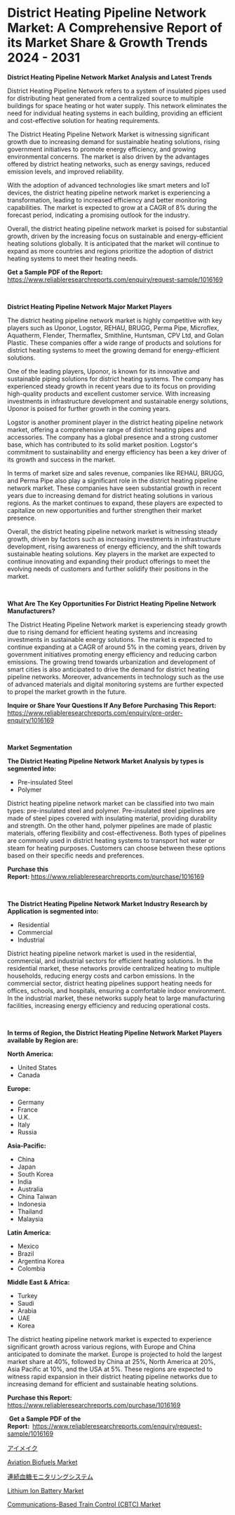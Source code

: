 <p><h1>District Heating Pipeline Network Market: A Comprehensive Report of its Market Share & Growth Trends 2024 - 2031</h1></p><p><strong>District Heating Pipeline Network Market Analysis and Latest Trends</strong></p>
<p><p>District Heating Pipeline Network refers to a system of insulated pipes used for distributing heat generated from a centralized source to multiple buildings for space heating or hot water supply. This network eliminates the need for individual heating systems in each building, providing an efficient and cost-effective solution for heating requirements.</p><p>The District Heating Pipeline Network Market is witnessing significant growth due to increasing demand for sustainable heating solutions, rising government initiatives to promote energy efficiency, and growing environmental concerns. The market is also driven by the advantages offered by district heating networks, such as energy savings, reduced emission levels, and improved reliability.</p><p>With the adoption of advanced technologies like smart meters and IoT devices, the district heating pipeline network market is experiencing a transformation, leading to increased efficiency and better monitoring capabilities. The market is expected to grow at a CAGR of 8% during the forecast period, indicating a promising outlook for the industry.</p><p>Overall, the district heating pipeline network market is poised for substantial growth, driven by the increasing focus on sustainable and energy-efficient heating solutions globally. It is anticipated that the market will continue to expand as more countries and regions prioritize the adoption of district heating systems to meet their heating needs.</p></p>
<p><strong>Get a Sample PDF of the Report:&nbsp;</strong> <a href="https://www.reliableresearchreports.com/enquiry/request-sample/1016169">https://www.reliableresearchreports.com/enquiry/request-sample/1016169</a></p>
<p>&nbsp;</p>
<p><strong>District Heating Pipeline Network Major Market Players</strong></p>
<p><p>The district heating pipeline network market is highly competitive with key players such as Uponor, Logstor, REHAU, BRUGG, Perma Pipe, Microflex, Aquatherm, Flender, Thermaflex, Smithline, Huntsman, CPV Ltd, and Golan Plastic. These companies offer a wide range of products and solutions for district heating systems to meet the growing demand for energy-efficient solutions.</p><p>One of the leading players, Uponor, is known for its innovative and sustainable piping solutions for district heating systems. The company has experienced steady growth in recent years due to its focus on providing high-quality products and excellent customer service. With increasing investments in infrastructure development and sustainable energy solutions, Uponor is poised for further growth in the coming years.</p><p>Logstor is another prominent player in the district heating pipeline network market, offering a comprehensive range of district heating pipes and accessories. The company has a global presence and a strong customer base, which has contributed to its solid market position. Logstor's commitment to sustainability and energy efficiency has been a key driver of its growth and success in the market.</p><p>In terms of market size and sales revenue, companies like REHAU, BRUGG, and Perma Pipe also play a significant role in the district heating pipeline network market. These companies have seen substantial growth in recent years due to increasing demand for district heating solutions in various regions. As the market continues to expand, these players are expected to capitalize on new opportunities and further strengthen their market presence.</p><p>Overall, the district heating pipeline network market is witnessing steady growth, driven by factors such as increasing investments in infrastructure development, rising awareness of energy efficiency, and the shift towards sustainable heating solutions. Key players in the market are expected to continue innovating and expanding their product offerings to meet the evolving needs of customers and further solidify their positions in the market.</p></p>
<p>&nbsp;</p>
<p><strong>What Are The Key Opportunities For District Heating Pipeline Network Manufacturers?</strong></p>
<p><p>The District Heating Pipeline Network market is experiencing steady growth due to rising demand for efficient heating systems and increasing investments in sustainable energy solutions. The market is expected to continue expanding at a CAGR of around 5% in the coming years, driven by government initiatives promoting energy efficiency and reducing carbon emissions. The growing trend towards urbanization and development of smart cities is also anticipated to drive the demand for district heating pipeline networks. Moreover, advancements in technology such as the use of advanced materials and digital monitoring systems are further expected to propel the market growth in the future.</p></p>
<p><strong>Inquire or Share Your Questions If Any Before Purchasing This Report:</strong> <a href="https://www.reliableresearchreports.com/enquiry/pre-order-enquiry/1016169">https://www.reliableresearchreports.com/enquiry/pre-order-enquiry/1016169</a></p>
<p>&nbsp;</p>
<p><strong>Market Segmentation</strong></p>
<p><strong>The District Heating Pipeline Network Market Analysis by types is segmented into:</strong></p>
<p><ul><li>Pre-insulated Steel</li><li>Polymer</li></ul></p>
<p><p>District heating pipeline network market can be classified into two main types: pre-insulated steel and polymer. Pre-insulated steel pipelines are made of steel pipes covered with insulating material, providing durability and strength. On the other hand, polymer pipelines are made of plastic materials, offering flexibility and cost-effectiveness. Both types of pipelines are commonly used in district heating systems to transport hot water or steam for heating purposes. Customers can choose between these options based on their specific needs and preferences.</p></p>
<p><strong>Purchase this Report:&nbsp;</strong><a href="https://www.reliableresearchreports.com/purchase/1016169">https://www.reliableresearchreports.com/purchase/1016169</a></p>
<p>&nbsp;</p>
<p><strong>The District Heating Pipeline Network Market Industry Research by Application is segmented into:</strong></p>
<p><ul><li>Residential</li><li>Commercial</li><li>Industrial</li></ul></p>
<p><p>District heating pipeline network market is used in the residential, commercial, and industrial sectors for efficient heating solutions. In the residential market, these networks provide centralized heating to multiple households, reducing energy costs and carbon emissions. In the commercial sector, district heating pipelines support heating needs for offices, schools, and hospitals, ensuring a comfortable indoor environment. In the industrial market, these networks supply heat to large manufacturing facilities, increasing energy efficiency and reducing operational costs.</p></p>
<p>&nbsp;</p>
<p><strong>In terms of Region, the District Heating Pipeline Network Market Players available by Region are:</strong></p>
<p>
    <p> <strong> North America: </strong>
        <ul>
            <li>United States</li>
            <li>Canada</li>
        </ul>
        </p> 
    <p> <strong> Europe: </strong>
        <ul>
            <li>Germany</li>
            <li>France</li>
            <li>U.K.</li>
            <li>Italy</li>
            <li>Russia</li>
        </ul>
        </p> 
    <p> <strong> Asia-Pacific: </strong>
        <ul>
            <li>China</li>
            <li>Japan</li>
            <li>South Korea</li>
            <li>India</li>
            <li>Australia</li>
            <li>China Taiwan</li>
            <li>Indonesia</li>
            <li>Thailand</li>
            <li>Malaysia</li>
        </ul>
        </p> 
    <p> <strong> Latin America: </strong>
        <ul>
            <li>Mexico</li>
            <li>Brazil</li>
            <li>Argentina Korea</li>
            <li>Colombia</li>
        </ul>
        </p> 
    <p> <strong> Middle East & Africa: </strong>
        <ul>
            <li>Turkey</li>
            <li>Saudi</li>
            <li>Arabia</li>
            <li>UAE</li>
            <li>Korea</li>
        </ul>
    </p>
    </p>
<p><p>The district heating pipeline network market is expected to experience significant growth across various regions, with Europe and China anticipated to dominate the market. Europe is projected to hold the largest market share at 40%, followed by China at 25%, North America at 20%, Asia Pacific at 10%, and the USA at 5%. These regions are expected to witness rapid expansion in their district heating pipeline networks due to increasing demand for efficient and sustainable heating solutions.</p></p>
<p><strong>Purchase this Report: </strong><a href="https://www.reliableresearchreports.com/purchase/1016169">https://www.reliableresearchreports.com/purchase/1016169</a></p>
<p>&nbsp;<strong>Get a Sample PDF of the Report:&nbsp;&nbsp;</strong><a href="https://www.reliableresearchreports.com/enquiry/request-sample/1016169">https://www.reliableresearchreports.com/enquiry/request-sample/1016169</a></p>
<p><strong></strong></p>
<p><p><a href="https://github.com/NashBeahan2023/Market-Research-Report-List-1/blob/main/514320915997.md">アイメイク</a></p><p><a href="https://github.com/wusalecollins540tpqoz/Market-Research-Report-List-1/blob/main/aviation-biofuels-market.md">Aviation Biofuels Market</a></p><p><a href="https://github.com/joaejkdzgyljvo6/Market-Research-Report-List-1/blob/main/887739415996.md">連続血糖モニタリングシステム</a></p><p><a href="https://github.com/pjcfca/Market-Research-Report-List-2/blob/main/lithium-ion-battery-market.md">Lithium Ion Battery Market</a></p><p><a href="https://issuu.com/reportprime-2/docs/communications-based-train-control-cbtc-market-siz">Communications-Based Train Control (CBTC) Market</a></p></p>